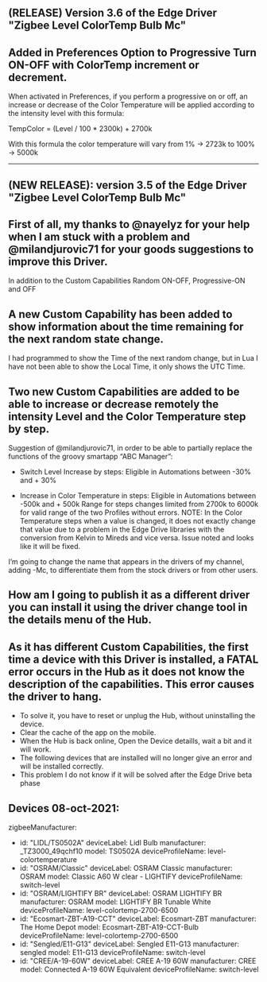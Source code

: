 ## (RELEASE) Version 3.6 of the Edge Driver "Zigbee Level ColorTemp Bulb Mc"

## Added in Preferences Option to Progressive Turn ON-OFF with ColorTemp increment or decrement.

When activated in Preferences, if you perform a progressive on or off, an increase or decrease of the Color Temperature will be applied according to the intensity level with this formula:

TempColor = (Level / 100 * 2300k) + 2700k

With this formula the color temperature will vary from 1% → 2723k to 100% → 5000k


*********************************************************************************************

## (NEW RELEASE): version 3.5 of the Edge Driver "Zigbee Level ColorTemp Bulb Mc"

## First of all, my thanks to @nayelyz for your help when I am stuck with a problem and @milandjurovic71 for your goods suggestions to improve this Driver.

In addition to the Custom Capabilities Random ON-OFF, Progressive-ON and OFF

## A new Custom Capability has been added to show information about the time remaining for the next random state change.
I had programmed to show the Time of the next random change, but in Lua I have not been able to show the Local Time, it only shows the UTC Time.

## Two new Custom Capabilities are added to be able to increase or decrease remotely the intensity Level and the Color Temperature step by step.
Suggestion of @milandjurovic71, in order to be able to partially replace the functions of the groovy smartapp “ABC Manager”:

- Switch Level Increase by steps: Eligible in Automations between -30% and + 30%

- Increase in Color Temperature in steps: Eligible in Automations between -500k and + 500k
Range for steps changes limited from 2700k to 6000k for valid range of the two Profiles without errors.
NOTE: In the Color Temperature steps when a value is changed, it does not exactly change that value due to a problem in the Edge Drive libraries with the conversion from Kelvin to Mireds and vice versa. Issue noted and looks like it will be fixed.

I’m going to change the name that appears in the drivers of my channel, adding -Mc, to differentiate them from the stock drivers or from other users.

## How am I going to publish it as a different driver you can install it using the driver change tool in the details menu of the Hub.

## As it has different Custom Capabilities, the first time a device with this Driver is installed, a FATAL error occurs in the Hub as it does not know the description of the capabilities. This error causes the driver to hang.
- To solve it, you have to reset or unplug the Hub, without uninstalling the device.
- Clear the cache of the app on the mobile.
- When the Hub is back online, Open the Device detaills, wait a bit and it will work.
- The following devices that are installed will no longer give an error and will be installed correctly.
- This problem I do not know if it will be solved after the Edge Drive beta phase


## Devices 08-oct-2021:

zigbeeManufacturer:
  - id: "LIDL/TS0502A"
    deviceLabel: Lidl Bulb
    manufacturer: _TZ3000_49qchf10
    model: TS0502A
    deviceProfileName: level-colortemperature
  - id: "OSRAM/Classic"
    deviceLabel: OSRAM Classic
    manufacturer: OSRAM
    model: Classic A60 W clear - LIGHTIFY
    deviceProfileName: switch-level
  - id: "OSRAM/LIGHTIFY BR"
    deviceLabel: OSRAM LIGHTIFY BR
    manufacturer: OSRAM
    model: LIGHTIFY BR Tunable White
    deviceProfileName: level-colortemp-2700-6500
  - id: "Ecosmart-ZBT-A19-CCT"
    deviceLabel: Ecosmart-ZBT
    manufacturer: The Home Depot
    model: Ecosmart-ZBT-A19-CCT-Bulb
    deviceProfileName: level-colortemp-2700-6500
  - id: "Sengled/E11-G13"
    deviceLabel: Sengled E11-G13
    manufacturer: sengled
    model: E11-G13
    deviceProfileName: switch-level
  - id: "CREE/A-19-60W"
    deviceLabel: CREE A-19 60W
    manufacturer: CREE
    model: Connected A-19 60W Equivalent
    deviceProfileName: switch-level